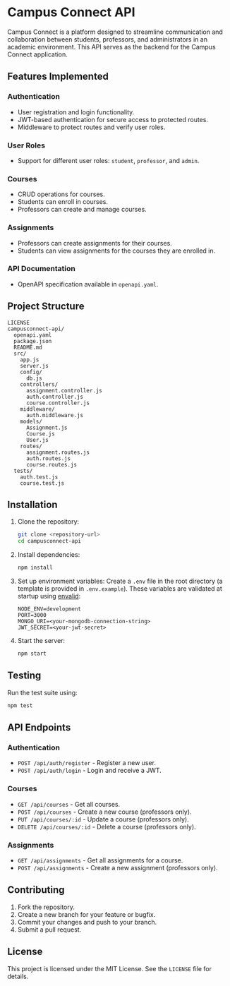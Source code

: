 # Campus Connect API

Campus Connect is a platform designed to streamline communication and collaboration between students, professors, and administrators in an academic environment. This API serves as the backend for the Campus Connect application.

## Features Implemented

### Authentication
- User registration and login functionality.
- JWT-based authentication for secure access to protected routes.
- Middleware to protect routes and verify user roles.

### User Roles
- Support for different user roles: `student`, `professor`, and `admin`.

### Courses
- CRUD operations for courses.
- Students can enroll in courses.
- Professors can create and manage courses.

### Assignments
- Professors can create assignments for their courses.
- Students can view assignments for the courses they are enrolled in.

### API Documentation
- OpenAPI specification available in `openapi.yaml`.

## Project Structure
```
LICENSE
campusconnect-api/
  openapi.yaml
  package.json
  README.md
  src/
    app.js
    server.js
    config/
      db.js
    controllers/
      assignment.controller.js
      auth.controller.js
      course.controller.js
    middleware/
      auth.middleware.js
    models/
      Assignment.js
      Course.js
      User.js
    routes/
      assignment.routes.js
      auth.routes.js
      course.routes.js
  tests/
    auth.test.js
    course.test.js
```

## Installation

1. Clone the repository:
   ```bash
   git clone <repository-url>
   cd campusconnect-api
   ```

2. Install dependencies:
   ```bash
   npm install
   ```

3. Set up environment variables:
   Create a `.env` file in the root directory (a template is provided in `.env.example`).
   These variables are validated at startup using [envalid](https://github.com/af/envalid):
   ```env
   NODE_ENV=development
   PORT=3000
   MONGO_URI=<your-mongodb-connection-string>
   JWT_SECRET=<your-jwt-secret>
   ```

4. Start the server:
   ```bash
   npm start
   ```

## Testing

Run the test suite using:
```bash
npm test
```

## API Endpoints

### Authentication
- `POST /api/auth/register` - Register a new user.
- `POST /api/auth/login` - Login and receive a JWT.

### Courses
- `GET /api/courses` - Get all courses.
- `POST /api/courses` - Create a new course (professors only).
- `PUT /api/courses/:id` - Update a course (professors only).
- `DELETE /api/courses/:id` - Delete a course (professors only).

### Assignments
- `GET /api/assignments` - Get all assignments for a course.
- `POST /api/assignments` - Create a new assignment (professors only).

## Contributing

1. Fork the repository.
2. Create a new branch for your feature or bugfix.
3. Commit your changes and push to your branch.
4. Submit a pull request.

## License

This project is licensed under the MIT License. See the `LICENSE` file for details.
